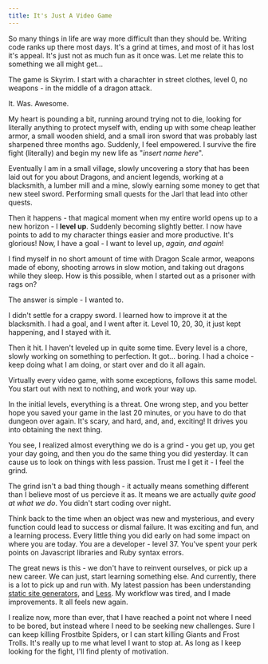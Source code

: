 ```yaml
---
title: It's Just A Video Game
---
```

So many things in life are way more difficult than they should be. Writing code ranks up there most days. It's a grind at times, and most of it has lost it's appeal. It's just not as much fun as it once was. Let me relate this to something we all might get...

The game is Skyrim.  I start with a charachter in street clothes, level 0, no weapons - in the middle of a dragon attack.

It. Was. Awesome.

My heart is pounding a bit, running around trying not to die, looking for literally anything to protect myself with, ending up with some cheap leather armor, a small wooden shield, and a small iron sword that was probably last sharpened three months ago.  Suddenly, I feel empowered.  I survive the fire fight (literally) and begin my new life as "_insert name here_".

Eventually I am in a small village, slowly uncovering a story that has been laid out for you about Dragons, and ancient legends, working at a blacksmith, a lumber mill and a mine, slowly earning some money to get that new steel sword. Performing small quests for the Jarl that lead into other quests.

Then it happens - that magical moment when my entire world opens up to a new horizon - I **level up**.  Suddenly becoming slightly better. I now have  points to add to my character things easier and more productive.  It's glorious! Now, I have a goal - I want to level up, _again, and again_!  

I find myself in no short amount of time with Dragon Scale armor, weapons made of ebony, shooting arrows in slow motion, and taking out dragons while they sleep. How is this possible, when I started out as a prisoner with rags on?

The answer is simple - I wanted to.

I didn't settle for a crappy sword. I learned how to improve it at the blacksmith.  I had a goal, and I went after it. Level 10, 20, 30, it just kept happening, and I stayed with it.

Then it hit. I haven't leveled up in quite some time. Every level is a chore, slowly working on something to perfection. It got... boring. I had a choice - keep doing what I am doing, or start over and do it all again.

Virtually every video game, with some exceptions, follows this same model.  You start out with next to nothing, and work your way up.

In the initial levels, everything is a threat. One wrong step, and you better hope you saved your game in the last 20 minutes, or you have to do that dungeon over again. It's scary, and hard, and, and, exciting!  It drives you into obtaining the next thing.


You see, I realized almost everything we do is a grind - you get up, you get your day going, and then you do the same thing you did yesterday. It can cause us to look on things with less passion. Trust me I get it - I feel the grind.

The grind isn't a bad thing though - it actually means something different than I believe most of us percieve it as.  It means we are actually _quite good at what we do_. You didn't start coding over night.  

Think back to the time when an object was new and mysterious, and every function could lead to success or dismal failure.  It was exciting and fun, and a learning process.  Every little thing you did early on had some impact on where you are today.  You are a developer - level 37. You've spent your perk points on Javascript  libraries and Ruby syntax errors.

The great news is this - we don't have to reinvent ourselves, or pick up a new career.  We can just, start learning something else. And currently, there is a lot to pick up and run with. My latest passion has been understanding [static site generators](http://staticsitegenerators.net/), and [Less](http://lesscss.org/). My workflow was tired, and I made improvements.  It all feels new again.

I realize now, more than ever, that I have reached a point not where I need to be bored, but instead where I need to be seeking new challenges.  Sure I can keep killing Frostbite Spiders, or I can start killing Giants and Frost Trolls. It's really up to me what level I want to stop at. As long as I keep looking for the fight, I'll find plenty of motivation.
